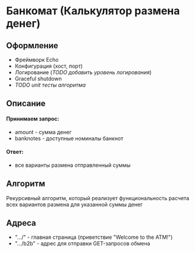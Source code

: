 # Банкомат (Калькулятор размена денег)

## Оформление
- Фреймворк Echo
- Конфигурация (хост, порт)
- Логирование (*TODO добавить уровень логирования*)
- Graceful shutdown
- *TODO unit тесты алгоритма*

## Описание
#### Принимаем запрос:
- amount - сумма денег
- banknotes - доступные номиналы банкнот
#### Ответ:
- все варианты размена отправленный суммы


## Алгоритм
Рекурсивный алгоритм, который реализует функциональность расчета всех вариантов размена для указанной суммы денег

## Адреса 
- ".../" - главная страница (приветствие "Welcome to the ATM!")
- ".../b2b" - адрес для отправки GET-запросов обмена


